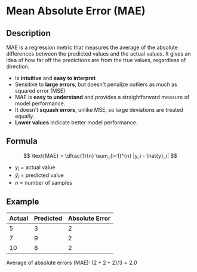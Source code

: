 # Mean Absolute Error (MAE)

## Description

MAE is a regression metric that measures the average of the absolute differences between the predicted values and the actual values. It gives an idea of how far off the predictions are from the true values, regardless of direction.

- Is **intuitive** and **easy to interpret**
- Sensitive to **large errors**, but doesn't penalize outliers as much as squared error (MSE)
- MAE is **easy to understand** and provides a straightforward measure of model performance.
- It doesn't **squash errors**, unlike MSE, so large deviations are treated equally.
- **Lower values** indicate better model performance.

## Formula

$$
\text{MAE} = \dfrac{1}{n} \sum_{i=1}^{n} |y_i - \hat{y}_i|
$$

- $y_i$ = actual value
- $\hat{y}_i$ = predicted value
- $n$ = number of samples

## Example

| Actual | Predicted | Absolute Error |
|--------|-----------|----------------|
| 5      | 3         | 2              |
| 7      | 9         | 2              |
| 10     | 8         | 2              |

Average of absolute errors (MAE): $(2 + 2 + 2) / 3 = 2.0$
